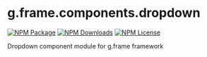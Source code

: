 # g.frame.components.dropdown

[![NPM Package][npm]][npm-url]
[![NPM Downloads][npm-downloads]][npmtrends-url]
[![NPM License][npm-license]][mit-url]

Dropdown component module for g.frame framework

[npm]: https://img.shields.io/npm/v/@g.frame/components.dropdown?style=for-the-badge
[npm-url]: https://www.npmjs.com/package/@g.frame/components.dropdown
[npm-downloads]: https://img.shields.io/npm/dw/@g.frame/components.dropdown?style=for-the-badge
[npmtrends-url]: https://www.npmtrends.com/@g.frame/components.dropdown
[npm-license]: https://img.shields.io/npm/l/@g.frame/components.dropdown?style=for-the-badge
[mit-url]: https://opensource.org/licenses/MIT
